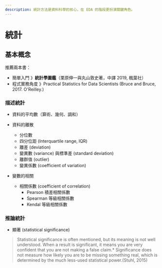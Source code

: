 ```yaml
---
description: 統計方法是資料科學的核心，在 EDA 的階段更扮演關鍵角色。
---
```


# 統計

## 基本概念

推薦兩本書：

* 簡單入門 》**統計學圖鑑**（栗原伸一與丸山敦史著，中譯 2019, 楓葉社）
* 程式實務角度 》Practical Statistics for Data Scientists \(Bruce and Bruce, 2017. O'Reilley.\)

### 描述統計

* 資料的平均數（算術、幾何、調和）
* 資料的離散
  * 分位數
  * 四分位距 \(Interquartile range, IQR\)
  * 離差 \(deviation\)
  * 變異數 \(variance\) 與標準差 \(standard deviation\)
  * 離群值 \(outlier\)
  * 變異係數 \(coefficient of variation\)



* 變數的相關
  * 相關係數 \(coefficient of correlation\)
    * Pearson 積差相關係數
    * Spearman 等級相關係數
    * Kendal 等級相關係數













  










### 推論統計

* 顯著 \(statistical significance\)

> Statistical significance is often mentioned, but its meaning is not well understood. When a result is significant, it means you are very confident that you are not making a false claim.\* Significance does not measure how likely you are to be missing something real, which is determined by the much less-used statistical power.\(Stuhl, 2015\)


